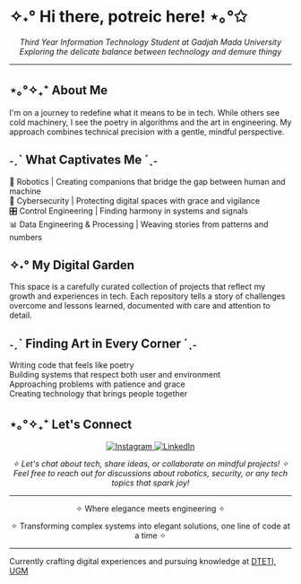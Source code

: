 # ✧˖° Hi there, potreic here! ⋆｡°✩
<p align="center">
  <i>Third Year Information Technology Student at Gadjah Mada University</i>
  <br>
  <i>Exploring the delicate balance between technology and demure thingy</i>
</p>

---

## ⋆｡°✧₊⁺ About Me
I'm on a journey to redefine what it means to be in tech. While others see cold machinery, I see the poetry in algorithms and the art in engineering. My approach combines technical precision with a gentle, mindful perspective.

## ˗ˏˋ What Captivates Me ´ˎ˗
🤖 Robotics | Creating companions that bridge the gap between human and machine  
🔐 Cybersecurity | Protecting digital spaces with grace and vigilance  
🎛️ Control Engineering | Finding harmony in systems and signals  
📊 Data Engineering & Processing | Weaving stories from patterns and numbers

## ✧˖° My Digital Garden
This space is a carefully curated collection of projects that reflect my growth and experiences in tech. Each repository tells a story of challenges overcome and lessons learned, documented with care and attention to detail.

## ˗ˏˋ Finding Art in Every Corner ´ˎ˗
Writing code that feels like poetry  
Building systems that respect both user and environment  
Approaching problems with patience and grace  
Creating technology that brings people together

## ⋆｡°✧₊⁺ Let's Connect
<p align="center">
  <a href="https://instagram.com/potreic">
    <img src="https://img.shields.io/badge/Instagram-E4405F?style=for-the-badge&logo=instagram&logoColor=white" alt="Instagram"/>
  </a>
  <a href="https://www.linkedin.com/in/nibroosharyanto">
    <img src="https://img.shields.io/badge/LinkedIn-0077B5?style=for-the-badge&logo=linkedin&logoColor=white" alt="LinkedIn"/>
  </a>
</p>
<p align="center">
<i>✧ Let's chat about tech, share ideas, or collaborate on mindful projects! ✧  
Feel free to reach out for discussions about robotics, security, or any tech topics that spark joy!</i>
</p>

---
  
<p align="center">
  ✧ Where elegance meets engineering ✧
</p>
<p align="center">
  ✧ Transforming complex systems into elegant solutions, one line of code at a time  ✧
</p>

---

Currently crafting digital experiences and pursuing knowledge at [DTETI, UGM](https://sarjana.jteti.ugm.ac.id/)
